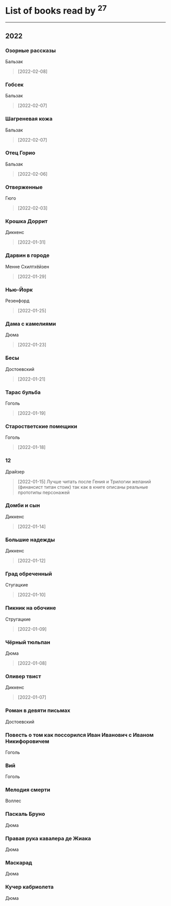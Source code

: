 # List of books read by [](https://plus.google.com/u/0/118248226132797004598/)<sup>27</sup>
---

## 2022

### Озорные рассказы
Бальзак
> [2022-02-08] 


### Гобсек
Бальзак
> [2022-02-07] 


### Шагреневая кожа
Бальзак
> [2022-02-07] 


### Отец Горио
Бальзак
> [2022-02-06] 


### Отверженные
Гюго
> [2022-02-03] 


### Крошка Доррит
Диккенс
> [2022-01-31] 


### Дарвин в городе
Менне Схилтхёйзен
> [2022-01-29] 


### Нью-Йорк
Резенфорд
> [2022-01-25] 


### Дама с камелиями
Дюма
> [2022-01-23] 


### Бесы
Достоевский
> [2022-01-21] 


### Тарас бульба
Гоголь
> [2022-01-19] 


### Старостветские помещики
Гоголь
> [2022-01-18] 


### 12
Драйзер
> [2022-01-15] Лучше читать после Гения и Трилогии желаний (финансист титан стоик) так как в книге описаны реальные прототипы персонажей


### Домби и сын
Диккенс
> [2022-01-14] 


### Большие надежды
Диккенс
> [2022-01-12] 


### Град обреченный
Стугацкие
> [2022-01-10] 


### Пикник на обочине
Стругацкие
> [2022-01-09] 


### Чёрный тюльпан
Дюма
> [2022-01-08] 


### Оливер твист
Диккенс
> [2022-01-07] 


### Роман в девяти письмах
Достоевский


### Повесть о том как поссорился Иван Иванович с Иваном Никифоровичем
Гоголь


### Вий
Гоголь


### Мелодия смерти
Воллес


### Паскаль Бруно
Дюма


### Правая рука кавалера де Жиака
Дюма


### Маскарад
Дюма


### Кучер кабриолета
Дюма



